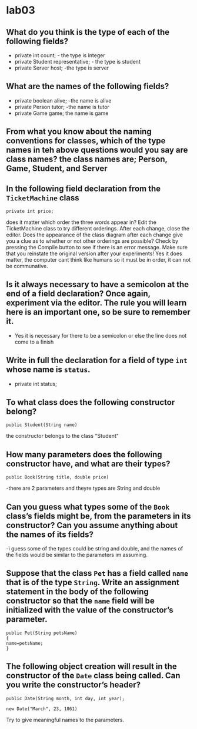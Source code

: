 # lab03

## What do you think is the type of each of the following fields? 
* private int count; - the type is integer 
* private Student representative; - the type is student
* private Server host; -the type is server 

## What are the names of the following fields? 
* private boolean alive; -the name is alive 
* private Person tutor; -the name is tutor
* private Game game; the name is game

## From what you know about the naming conventions for classes, which of the type names in teh above questions would you say are class names? the class names are; Person, Game, Student, and Server

## In the following field declaration from the `TicketMachine` class  
```
private int price;
```
does it matter which order the three words appear in? Edit the TicketMachine class to try different orderings. After each change, close the editor. Does the appearance of the class diagram after each change give you a clue as to whether or not other orderings are possible? Check by pressing the Compile button to see if there is an error message. Make sure that you reinstate the original version after your experiments! 
Yes it does matter, the computer cant think like humans so it must be in order, it can not be communative. 

## Is it always necessary to have a semicolon at the end of a field declaration? Once again, experiment via the editor. The rule you will learn here is an important one, so be sure to remember it. 
- Yes it is necessary for there to be a semicolon or else the line does not come to a finish

## Write in full the declaration for a field of type `int` whose name is `status`.
- private int status;

## To what class does the following constructor belong?
```
public Student(String name) 
```
the constructor belongs to the class "Student"
## How many parameters does the following constructor have, and what are their types?
```
public Book(String title, double price)
```
-there are 2 parameters and theyre types are String and double 
## Can you guess what types some of the `Book` class’s fields might be, from the parameters in its constructor? Can you assume anything about the names of its fields?
-i guess some of the types could be string and double, and the names of the fields would be similar to the parameters im assuming.

## Suppose that the class `Pet` has a field called `name` that is of the type `String`. Write an assignment statement in the body of the following constructor so that the `name` field will be initialized with the value of the constructor’s parameter.
```
public Pet(String petsName)
{
name=petsName;
}
```
## The following object creation will result in the constructor of the `Date` class being called. Can you write the constructor’s header?
```
public Date(String month, int day, int year);

new Date("March", 23, 1861)

```
Try to give meaningful names to the parameters.

